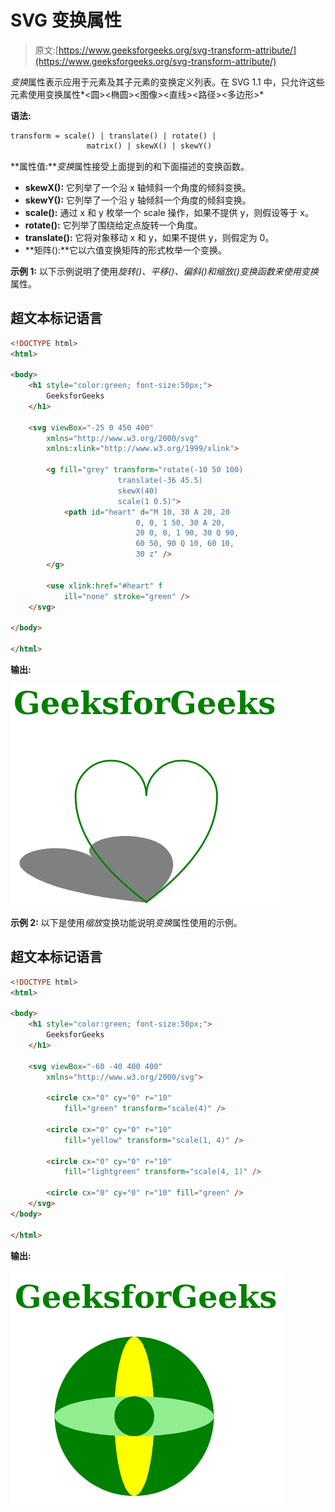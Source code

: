 # SVG 变换属性

> 原文:[https://www.geeksforgeeks.org/svg-transform-attribute/](https://www.geeksforgeeks.org/svg-transform-attribute/)

*变换*属性表示应用于元素及其子元素的变换定义列表。在 SVG 1.1 中，只允许这些元素使用变换属性*<a><圆><clip path><defs><椭圆><foreignObject><g><图像><直线><路径><多边形>*

**语法:**

```html
transform = scale() | translate() | rotate() | 
                 matrix() | skewX() | skewY()
```

**属性值:***变换*属性接受上面提到的和下面描述的变换函数。

*   **skewX():** 它列举了一个沿 x 轴倾斜一个角度的倾斜变换。
*   **skewY():** 它列举了一个沿 y 轴倾斜一个角度的倾斜变换。
*   **scale():** 通过 x 和 y 枚举一个 scale 操作，如果不提供 y，则假设等于 x。
*   **rotate():** 它列举了围绕给定点旋转一个角度。
*   **translate():** 它将对象移动 x 和 y，如果不提供 y，则假定为 0。
*   **矩阵():**它以六值变换矩阵的形式枚举一个变换。

**示例 1:** 以下示例说明了使用*旋转()、平移()、偏斜()和缩放()*变换函数来使用*变换*属性。

## 超文本标记语言

```html
<!DOCTYPE html>
<html>

<body>
    <h1 style="color:green; font-size:50px;">
        GeeksforGeeks
    </h1>

    <svg viewBox="-25 0 450 400" 
        xmlns="http://www.w3.org/2000/svg" 
        xmlns:xlink="http://www.w3.org/1999/xlink">

        <g fill="grey" transform="rotate(-10 50 100)
                        translate(-36 45.5)
                        skewX(40)
                        scale(1 0.5)">
            <path id="heart" d="M 10, 30 A 20, 20 
                            0, 0, 1 50, 30 A 20, 
                            20 0, 0, 1 90, 30 Q 90,
                            60 50, 90 Q 10, 60 10, 
                            30 z" />
        </g>

        <use xlink:href="#heart" f
            ill="none" stroke="green" />
    </svg>

</body>

</html>
```

**输出:**

![](img/e04af63beffdd0e00dcc847c1facfc9c.png)

**示例 2:** 以下是使用*缩放*变换功能说明*变换*属性使用的示例。

## 超文本标记语言

```html
<!DOCTYPE html>
<html>

<body>
    <h1 style="color:green; font-size:50px;">
        GeeksforGeeks
    </h1>

    <svg viewBox="-60 -40 400 400" 
        xmlns="http://www.w3.org/2000/svg">

        <circle cx="0" cy="0" r="10" 
            fill="green" transform="scale(4)" />

        <circle cx="0" cy="0" r="10" 
            fill="yellow" transform="scale(1, 4)" />

        <circle cx="0" cy="0" r="10" 
            fill="lightgreen" transform="scale(4, 1)" />

        <circle cx="0" cy="0" r="10" fill="green" />
    </svg>
</body>

</html>
```

**输出:**

![](img/b8f47ec1e609d5822c2d229b5fe8bb0f.png)